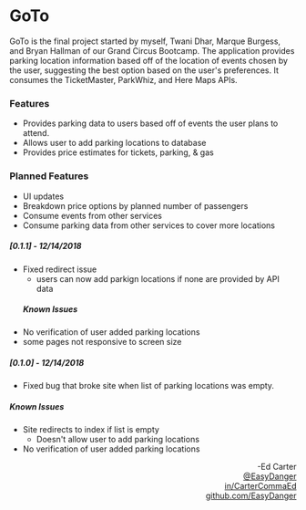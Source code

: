 # GoTo
GoTo is the final project started by myself, Twani Dhar, Marque Burgess, and Bryan Hallman of our Grand Circus Bootcamp. The application provides parking location information based off of the location of events chosen by the user, suggesting the best option based on the user's preferences. It consumes the TicketMaster, ParkWhiz, and Here Maps APIs. 

### Features
- Provides parking data to users based off of events the user plans to attend. <br>
- Allows user to add parking locations to database <br>
- Provides price estimates for tickets, parking, & gas

### Planned Features
- UI updates <br>
- Breakdown price options by planned number of passengers <br>
- Consume events from other services <br>
- Consume parking data from other services to cover more locations

##### [0.1.1] - 12/14/2018
- Fixed redirect issue
  - users can now add parkign locations if none are provided by API data
  ##### Known Issues
- No verification of user added parking locations <br>
- some pages not responsive to screen size

##### [0.1.0] - 12/14/2018
- Fixed bug that broke site when list of parking locations was empty.
##### Known Issues
- Site redirects to index if list is empty
  - Doesn't allow user to add parking locations
- No verification of user added parking locations

<div align="right">-Ed Carter</div> 
<a href="https://twitter.com/EasyDanger"><div align="right">@EasyDanger</div></a>
<a href="https://linkedin.com/in/CarterCommaEd"><div align="right">in/CarterCommaEd </div></a>
<a href="https://github.com/EasyDanger"><div align="right">github.com/EasyDanger</div></a>
